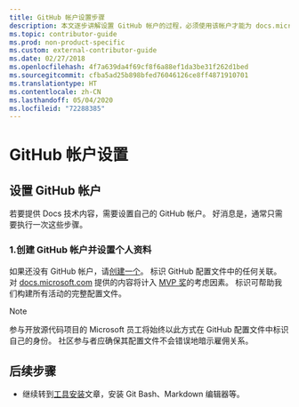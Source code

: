 ```yaml
---
title: GitHub 帐户设置步骤
description: 本文逐步讲解设置 GitHub 帐户的过程，必须使用该帐户才能为 docs.microsoft.com 供稿。
ms.topic: contributor-guide
ms.prod: non-product-specific
ms.custom: external-contributor-guide
ms.date: 02/27/2018
ms.openlocfilehash: 4f7a639da4f69cf8f6a88ef1da3be31f262d1bed
ms.sourcegitcommit: cfba5ad25b898bfed76046126ce8ff4871910701
ms.translationtype: HT
ms.contentlocale: zh-CN
ms.lasthandoff: 05/04/2020
ms.locfileid: "72288385"
---
```

# <a name="github-account-setup"></a>GitHub 帐户设置

## <a name="set-up-your-github-account"></a>设置 GitHub 帐户

若要提供 Docs 技术内容，需要设置自己的 GitHub 帐户。 好消息是，通常只需要执行一次这些步骤。

### <a name="1-create-a-github-account-and-set-up-your-profile"></a>1.创建 GitHub 帐户并设置个人资料

如果还没有 GitHub 帐户，请[创建一个](https://github.com/join)。 标识 GitHub 配置文件中的任何关联。 对 [docs.microsoft.com](https://docs.microsoft.com) 提供的内容将计入 [MVP 奖](https://mvp.microsoft.com)的考虑因素。 标识可帮助我们构建所有活动的完整配置文件。

>[!NOTE]
> 参与开放源代码项目的 Microsoft 员工将始终以此方式在 GitHub 配置文件中标识自己的身份。 社区参与者应确保其配置文件不会错误地暗示雇佣关系。

## <a name="next-step"></a>后续步骤

* 继续转到[工具安装](get-started-setup-tools.md)文章，安装 Git Bash、Markdown 编辑器等。

